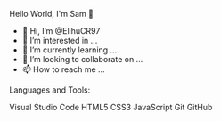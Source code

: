 Hello World, I'm Sam 👋

- 👋 Hi, I’m @ElihuCR97
- 👀 I’m interested in ...
- 🌱 I’m currently learning ...
- 💞️ I’m looking to collaborate on ...
- 📫 How to reach me ...

Languages and Tools:

Visual Studio Code
HTML5
CSS3
JavaScript
Git
GitHub


<!---
ElihuCR97/ElihuCR97 is a ✨ special ✨ repository because its `README.md` (this file) appears on your GitHub profile.
You can click the Preview link to take a look at your changes.
--->
